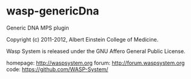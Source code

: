 wasp-genericDna
============

Generic DNA MPS plugin

Copyright (c) 2011-2012, Albert Einstein College of Medicine.

Wasp System is released under the GNU Affero General Public License.

homepage: http://waspsystem.org
forum:    http://forum.waspsystem.org
code:	  https://github.com/WASP-System/

